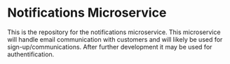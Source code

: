 # Notifications Microservice
This is the repository for the notifications microservice. This microservice will handle email communication with customers and will likely be used for sign-up/communications. After further development it may be used for authentification.
